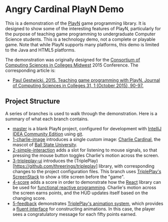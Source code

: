 # Angry Cardinal PlayN Demo
This is a demonstration of the [PlayN](http://playn.io) game programming library. 
It is designed to show some of the interesting features of PlayN, particularly
for the purpose of teaching game programming to undergraduate Computer Science
students. This is a technology demo, not a complete or playable game. Note that
while PlayN supports many platforms, this demo is limited to the Java and
HTML5 platforms.

The demonstration was originally designed for the [Consortium of Computing
Sciences in Colleges Midwest](http://ccsc.org/midwest) 2015 Conference.
The corresponding article is:
* [Paul Gestwicki. 2015. Teaching game programming with PlayN. Journal of Computing Sciences in Colleges 31, 1 (October 2015), 90-97.](http://dl.acm.org/citation.cfm?id=2831373.2831388)

## Project Structure

A series of branches is used to walk through the demonstration. Here is a summary of what each branch contains.

* [master](https://github.com/doctor-g/angrycardinal-playn-demo) is a blank PlayN project, configured for development with [IntelliJ IDEA Community Edition](http://www.jetbrains.org/pages/viewpage.action?pageId=983211) using [git](https://git-scm.com/).
* [1-charlie-image](https://github.com/doctor-g/angrycardinal-playn-demo/tree/1-charlie-image) introduces a single custom image: [Charlie Cardinal](https://en.wikipedia.org/wiki/Charlie_Cardinal), the mascot of [Ball State University](http://www.bsu.edu).
* [2-simple-interaction](https://github.com/doctor-g/angrycardinal-playn-demo/tree/2-simple-interaction) adds a slot for listening to mouse signals, so that pressing the mouse button toggles Charlie's motion across the screen.
* [3-tripleplay-ui](https://github.com/doctor-g/angrycardinal-playn-demo/tree/3-tripleplay-ui) introduces the (TriplePlay)[https://github.com/threerings/tripleplay] library, with corresponding changes to the project configuration files. This branch uses [TriplePlay's ScreenStack](https://github.com/threerings/tripleplay/blob/master/core/src/main/java/tripleplay/game/ScreenStack.java) to show a title screen before the "game".
* [4-score](https://github.com/doctor-g/angrycardinal-playn-demo/tree/4-score) adds a score in order to demonstrate how the [React](https://github.com/threerings/react) library can be used for [functional reactive programming](https://en.wikipedia.org/wiki/Functional_reactive_programming). Charlie's motion across the screen earns points, and the HUD updates itself based on the changing score.
* [5-feedback](https://github.com/doctor-g/angrycardinal-playn-demo/tree/5-feedback) demonstrates [TriplePlay's animation system](https://github.com/threerings/tripleplay/tree/master/core/src/main/java/tripleplay/anim), which provides a [fluent interface](https://en.wikipedia.org/wiki/Fluent_interface) for constructing animations. In this case, the player sees a congratulatory message for each fifty points earned.
